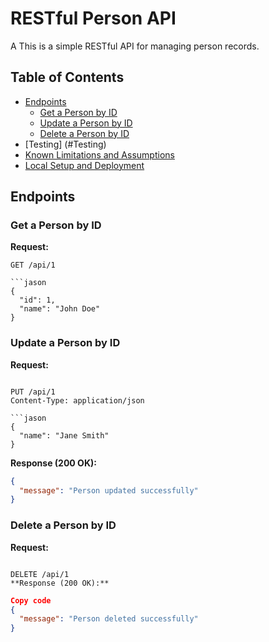 # RESTful Person API

A This is a simple RESTful API for managing person records.

## Table of Contents

- [Endpoints](#endpoints)
  - [Get a Person by ID](#get-a-person-by-id)
  - [Update a Person by ID](#update-a-person-by-id)
  - [Delete a Person by ID](#delete-a-person-by-id)
- [Testing] (#Testing)
- [Known Limitations and Assumptions](#known-limitations-and-assumptions)
- [Local Setup and Deployment](#local-setup-and-deployment)

## Endpoints

### Get a Person by ID

**Request:**

```http
GET /api/1

```jason
{
  "id": 1,
  "name": "John Doe"
}

```

### Update a Person by ID
**Request:**

```http

PUT /api/1
Content-Type: application/json

```jason
{
  "name": "Jane Smith"
}  
```
**Response (200 OK):**

```json
{
  "message": "Person updated successfully"
}
```

### Delete a Person by ID
**Request:**

```http

DELETE /api/1
**Response (200 OK):**
```

```json
Copy code
{
  "message": "Person deleted successfully"
}
```

